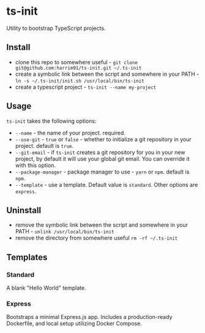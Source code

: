 # ts-init

Utility to bootstrap TypeScript projects.

## Install

- clone this repo to somewhere useful - `git clone git@github.com:harrim91/ts-init.git ~/.ts-init`
- create a symbolic link between the script and somewhere in your PATH - `ln -s ~/.ts-init/init.sh /usr/local/bin/ts-init`
- create a typescript project - `ts-init --name my-project`

## Usage

`ts-init` takes the following options:

- `--name` - the name of your project. required.
- `--use-git` - `true` or `false` - whether to initialize a git repository in your project. default is `true`.
- `--git-email` - if `ts-init` creates a git repository for you in your new project, by default it will use your global git email. You can override it with this option.
- `--package-manager` - package manager to use - `yarn` or `npm`. default is `npm`.
- `--template` - use a template. Default value is `standard`. Other options are `express`.

## Uninstall

- remove the symbolic link between the script and somewhere in your PATH - `unlink /usr/local/bin/ts-init`
- remove the directory from somewhere useful `rm -rf ~/.ts-init`

## Templates

### Standard

A blank "Hello World" template.

### Express

Bootstraps a minimal Express.js app. Includes a production-ready Dockerfile, and local setup utilizing Docker Compose.
